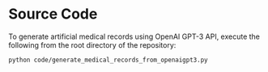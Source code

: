 # Source Code

To generate artificial medical records using OpenAI GPT-3 API, execute the following from the root directory of the repository:

```bash
python code/generate_medical_records_from_openaigpt3.py
```
